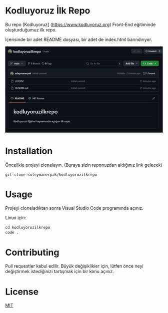 # Kodluyoruz İlk Repo
Bu repo [Kodluyoruz] (https://www.kodluyoruz.org) Front-End eğitiminde oluşturduğumuz ilk repo.

İçerisinde bir adet README dosyası, bir adet de index.html barındırıyor.

![Repo Görseli](ilkrepogorsel.jpg)

# Installation
Öncelikle projeyi clonelayın. (Buraya sizin reponuzdan aldığınız link gelecek)

```
git clone suleymanerpak/kodluyoruzilkrepo 
``` 
# Usage
Projeyi cloneladıktan sonra Visual Studio Code programında açınız.

Linux için:
```
cd kodluyoruzilkrepo
code .
``` 

# Contributing
Pull requestler kabul edilir. Büyük değişiklikler için, lütfen önce neyi değiştirmek istediğinizi tartışmak için bir konu açınız.

# License
[MIT](https://choosealicense.com/licenses/mit/)
